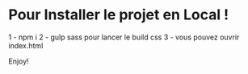 # Pour Installer le projet en Local !

1 - npm i
2 -  gulp sass pour lancer le build css
3 - vous pouvez ouvrir index.html

Enjoy!
